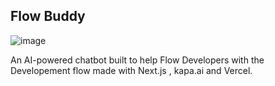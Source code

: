 ## Flow Buddy

![image](https://github.com/kamaleth/flow-copilot/assets/95926324/2fc50640-1423-464a-b565-6d41e2071383)


An AI-powered chatbot built to help Flow Developers with the Developement flow made with Next.js , kapa.ai and Vercel.
